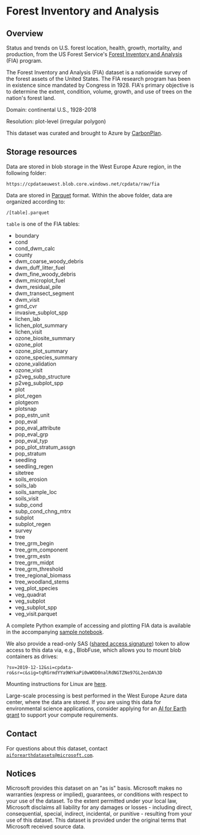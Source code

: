 # Forest Inventory and Analysis

## Overview

Status and trends on U.S. forest location, health, growth, mortality, and production, from the US Forest Service's  [Forest Inventory and Analysis](https://www.fia.fs.fed.us/) (FIA) program.  

The Forest Inventory and Analysis (FIA) dataset is a nationwide survey of the forest assets of the United States. The FIA research program has been in existence since mandated by Congress in 1928. FIA's primary objective is to determine the extent, condition, volume, growth, and use of trees on the nation's forest land.

Domain: continental U.S., 1928-2018

Resolution: plot-level (irregular polygon)

This dataset was curated and brought to Azure by [CarbonPlan](https://carbonplan.org/).


## Storage resources

Data are stored in blob storage in the West Europe Azure region, in the following folder:

`https://cpdataeuwest.blob.core.windows.net/cpdata/raw/fia`

Data are stored in [Parquet](https://parquet.apache.org/) format.  Within the above folder, data are organized according to:

`/[table].parquet`

`table` is one of the FIA tables:

- boundary
- cond
- cond_dwm_calc
- county
- dwm_coarse_woody_debris
- dwm_duff_litter_fuel
- dwm_fine_woody_debris
- dwm_microplot_fuel
- dwm_residual_pile
- dwm_transect_segment
- dwm_visit
- grnd_cvr
- invasive_subplot_spp
- lichen_lab
- lichen_plot_summary
- lichen_visit
- ozone_biosite_summary
- ozone_plot
- ozone_plot_summary
- ozone_species_summary
- ozone_validation
- ozone_visit
- p2veg_subp_structure
- p2veg_subplot_spp
- plot
- plot_regen
- plotgeom
- plotsnap
- pop_estn_unit
- pop_eval
- pop_eval_attribute
- pop_eval_grp
- pop_eval_typ
- pop_plot_stratum_assgn
- pop_stratum
- seedling
- seedling_regen
- sitetree
- soils_erosion
- soils_lab
- soils_sample_loc
- soils_visit
- subp_cond
- subp_cond_chng_mtrx
- subplot
- subplot_regen
- survey
- tree
- tree_grm_begin
- tree_grm_component
- tree_grm_estn
- tree_grm_midpt
- tree_grm_threshold
- tree_regional_biomass
- tree_woodland_stems
- veg_plot_species
- veg_quadrat
- veg_subplot
- veg_subplot_spp
- veg_visit.parquet

A complete Python example of accessing and plotting FIA data is available in the accompanying [sample notebook](forest-inventory-and-analysis.ipynb).

We also provide a read-only SAS (<a href="https://docs.microsoft.com/en-us/azure/storage/common/storage-sas-overview">shared access signature</a>) token to allow access to this data via, e.g., BlobFuse, which allows you to mount blob containers as drives:

`?sv=2019-12-12&si=cpdata-ro&sr=c&sig=tqRGrmdYYa9WYkaPi0wWOD0nalRdNGTZNe97GL2enDA%3D`

Mounting instructions for Linux are [here](https://docs.microsoft.com/en-us/azure/storage/blobs/storage-how-to-mount-container-linux).

Large-scale processing is best performed in the West Europe Azure data center, where the data are stored.  If you are using this data for environmental science applications, consider applying for an [AI for Earth grant](http://aka.ms/ai4egrants) to support your compute requirements.


## Contact

For questions about this dataset, contact [`aiforearthdatasets@microsoft.com`](mailto:aiforearthdatasets@microsoft.com?subject=fia%20question).


## Notices

Microsoft provides this dataset on an "as is" basis.  Microsoft makes no warranties (express or implied), guarantees, or conditions with respect to your use of the dataset.  To the extent permitted under your local law, Microsoft disclaims all liability for any damages or losses - including direct, consequential, special, indirect, incidental, or punitive - resulting from your use of this dataset.  This dataset is provided under the original terms that Microsoft received source data.
